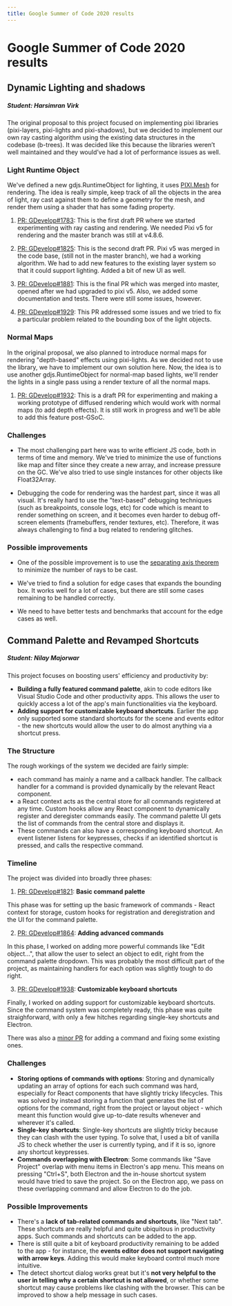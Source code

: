 ```yaml
---
title: Google Summer of Code 2020 results
---
```

# Google Summer of Code 2020 results

## Dynamic Lighting and shadows

##### Student: Harsimran Virk

The original proposal to this project focused on implementing pixi libraries (pixi-layers, pixi-lights and pixi-shadows),
but we decided to implement our own ray casting algorithm using the existing data structures in the codebase (b-trees).
It was decided like this because the libraries weren’t well maintained and they would’ve had a lot of performance issues
as well.

### Light Runtime Object

We've defined a new gdjs.RuntimeObject for lighting, it uses [PIXI.Mesh](https://pixijs.download/dev/docs/PIXI.Mesh_.html) for
rendering. The idea is really simple, keep track of all the objects in the area of light, ray cast against them to define a geometry
 for the mesh, and render them using a shader that has some fading property.

1. [PR: GDevelop#1783](https://github.com/4ian/GDevelop/pull/1783): This is the first draft PR where we started
experimenting with ray casting and rendering. We needed Pixi v5 for rendering and the master branch was still at v4.8.6.

2. [PR: GDevelop#1825](https://github.com/4ian/GDevelop/pull/1825): This is the second draft PR. Pixi v5 was
merged in the code base, (still not in the master branch), we had a working algorithm. We had to add new features to the
existing layer system so that it could support lighting. Added a bit of new UI as well.

3. [PR: GDevelop#1881](https://github.com/4ian/GDevelop/pull/1881): This is the final PR which was merged
into master, opened after we had upgraded to pixi v5. Also, we added some documentation and tests. There were still
some issues, however.

4. [PR: GDevelop#1929](https://github.com/4ian/GDevelop/pull/1929): This PR addressed some issues and
we tried to fix a particular problem related to the bounding box of the light objects.

### Normal Maps

In the original proposal, we also planned to introduce normal maps for rendering "depth-based" effects using pixi-lights. As we
decided not to use the library, we have to implement our own solution here. Now, the idea is to use another gdjs.RuntimeObject
for normal-map based lights, we'll render the lights in a single pass using a render texture of all the normal maps.

1. [PR: GDevelop#1932](https://github.com/4ian/GDevelop/pull/1932): This is a draft PR for experimenting and
making a working prototype of diffused rendering which would work with normal maps (to add depth effects). It is still
work in progress and we’ll be able to add this feature post-GSoC.

### Challenges

  * The most challenging part here was to write efficient JS code, both in terms of time and memory. We've tried to minimize
the use of functions like map and filter since they create a new array, and increase pressure on the GC. We've also tried to use
single instances for other objects like Float32Array.

  * Debugging the code for rendering was the hardest part, since it was all visual. It's really hard to use the "text-based"
debugging techniques (such as breakpoints, console logs, etc) for code which is meant to render something on screen, and
it becomes even harder to debug off-screen elements (framebuffers, render textures, etc). Therefore, it was always challenging
to find a bug related to rendering glitches.

### Possible improvements

  * One of the possible improvement is to use the [separating axis theorem](https://en.wikipedia.org/wiki/Hyperplane_separation_theorem)
to minimize the number of rays to be cast.

  *  We've tried to find a solution for edge cases that expands the bounding box. It works well for a lot of cases, but there are
still some cases remaining to be handled correctly.

  * We need to have better tests and benchmarks that account for the edge cases as well.



## Command Palette and Revamped Shortcuts

##### Student: Nilay Majorwar

This project focuses on boosting users' efficiency and productivity by:

- **Building a fully featured command palette**, akin to code editors like Visual Studio Code and other productivity apps. This allows the user to quickly access a lot of the app's main functionalities via the keyboard.
- **Adding support for customizable keyboard shortcuts**. Earlier the app only supported some standard shortcuts for the scene and events editor - the new shortcuts would allow the user to do almost anything via a shortcut press.

### The Structure

The rough workings of the system we decided are fairly simple:

- each command has mainly a name and a callback handler. The callback handler for a command is provided dynamically by the relevant React component.
- a React context acts as the central store for all commands registered at any time. Custom hooks allow any React component to dynamically register and deregister commands easily. The command palette UI gets the list of commands from the central store and displays it.
- These commands can also have a corresponding keyboard shortcut. An event listener listens for keypresses, checks if an identified shortcut is pressed, and calls the respective command.

### Timeline

The project was divided into broadly three phases:

1. [PR: GDevelop#1821](https://github.com/4ian/GDevelop/pull/1821): **Basic command palette**

  This phase was for setting up the basic framework of commands - React context for storage, custom hooks for registration and deregistration and the UI for the command palette.

2. [PR: GDevelop#1864](https://github.com/4ian/GDevelop/pull/1864): **Adding advanced commands**

  In this phase, I worked on adding more powerful commands like "Edit object...", that allow the user to select an object to edit, right from the command palette dropdown. This was probably the most difficult part of the project, as maintaining handlers for each option was slightly tough to do right.

3. [PR: GDevelop#1938](https://github.com/4ian/GDevelop/pull/1938): **Customizable keyboard shortcuts**

  Finally, I worked on adding support for customizable keyboard shortcuts. Since the command system was completely ready, this phase was quite straighforward, with only a few hitches regarding single-key shortcuts and Electron.

There was also a [minor PR](https://github.com/4ian/GDevelop/pull/1896) for adding a command and fixing some existing ones.

### Challenges

- **Storing options of commands with options**: Storing and dynamically updating an array of options for each such command was hard, especially for React components that have slightly tricky lifecycles. This was solved by instead storing a function that generates the list of options for the command, right from the project or layout object - which meant this function would give up-to-date results whenever and wherever it's called.
- **Single-key shortcuts**: Single-key shortcuts are slightly tricky because they can clash with the user typing. To solve that, I used a bit of vanilla JS to check whether the user is currently typing, and if it is so, ignore any shortcut keypresses.
- **Commands overlapping with Electron**: Some commands like "Save Project" overlap with menu items in Electron's app menu. This means on pressing "Ctrl+S", both Electron and the in-house shortcut system would have tried to save the project. So on the Electron app, we pass on these overlapping command and allow Electron to do the job.

### Possible Improvements

- There's a **lack of tab-related commands and shortcuts**, like "Next tab". These shortcuts are really helpful and quite ubiquitous in productivity apps. Such commands and shortcuts can be added to the app.
- There is still quite a bit of keyboard productivity remaining to be added to the app - for instance, the **events editor does not support navigating with arrow keys**. Adding this would make keyboard control much more intuitive.
- The detect shortcut dialog works great but it's **not very helpful to the user in telling why a certain shortcut is not allowed**, or whether some shortcut may cause problems like clashing with the browser. This can be improved to show a help message in such cases.